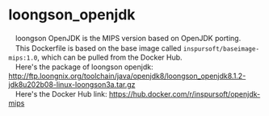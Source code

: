 # loongson_openjdk
　loongson OpenJDK is the MIPS version based on OpenJDK porting.<br>
　This Dockerfile is based on the base image called `inspursoft/baseimage-mips:1.0`, which can be pulled from the Docker Hub.<br>
　Here's the package of loongson openjdk: http://ftp.loongnix.org/toolchain/java/openjdk8/loongson_openjdk8.1.2-jdk8u202b08-linux-loongson3a.tar.gz <br>
　Here's the Docker Hub link: https://hub.docker.com/r/inspursoft/openjdk-mips
